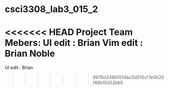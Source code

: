 # csci3308_lab3_015_2
<<<<<<< HEAD
Project Team Mebers:
UI edit : Brian
Vim edit : Brian Noble
=======

UI edit : Brian
>>>>>>> 8976d248b1014bc3d516cf7e0b20f48b15d32bb5
